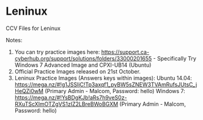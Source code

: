 # Leninux
CCV Files for Leninux

Notes:

1) You can try practice images here: https://support.ca-cyberhub.org/support/solutions/folders/33000201655 - Specifically Try Windows 7 Advanced Image and CPXI-UB14 (Ubuntu)
2) Official Practice Images released on 21st October.
3) Leninux Practice Images (Answers keys within images):
Ubuntu 14.04: https://mega.nz/#!g1JSSIjC!Tp3axqf1_pyBW5sZNEW3TVAmRufsJUtsC_jHeQZi0wM (Primary Admin - Malcom, Password: hello)
Windows 7: https://mega.nz/#!YsBDgKJb!aRs7h9veS0z-RXuTScXImOTZgVS1zIZ2LBreBWoBGXM (Primary Admin - Malcom, Password: hello)
